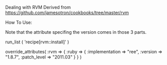Dealing with RVM
Derived from https://github.com/jamesotron/cookbooks/tree/master/rvm

How To Use:

Note that the attribute specifing the version comes in those 3 parts.

run_list (
          'recipe[rvm::install]'
          )

override_attributes(
  :rvm => { :ruby => { :implementation => "ree",
                       :version => "1.8.7",
                       :patch_level => "2011.03" } }
)